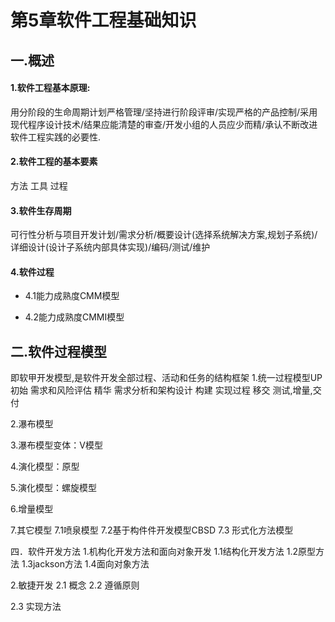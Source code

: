 # 第5章软件工程基础知识

## 一.概述
#### 1.软件工程基本原理:
用分阶段的生命周期计划严格管理/坚持进行阶段评审/实现严格的产品控制/采用现代程序设计技术/结果应能清楚的审查/开发小组的人员应少而精/承认不断改进软件工程实践的必要性.
#### 2.软件工程的基本要素
方法 工具 过程
#### 3.软件生存周期
可行性分析与项目开发计划/需求分析/概要设计(选择系统解决方案,规划子系统)/详细设计(设计子系统内部具体实现)/编码/测试/维护
#### 4.软件过程
- 4.1能力成熟度CMM模型

- 4.2能力成熟度CMMI模型

## 二.软件过程模型
即软甲开发模型,是软件开发全部过程、活动和任务的结构框架
1.统一过程模型UP
初始 需求和风险评估
精华 需求分析和架构设计
构建 实现过程
移交 测试,增量,交付


2.瀑布模型


3.瀑布模型变体：V模型

4.演化模型：原型

5.演化模型：螺旋模型


6.增量模型

7.其它模型
7.1喷泉模型
7.2基于构件件开发模型CBSD
7.3	形式化方法模型

四．软件开发方法
1.机构化开发方法和面向对象开发
1.1结构化开发方法
1.2原型方法
1.3jackson方法
1.4面向对象方法



2.敏捷开发
2.1 概念
2.2 遵循原则

2.3 实现方法
